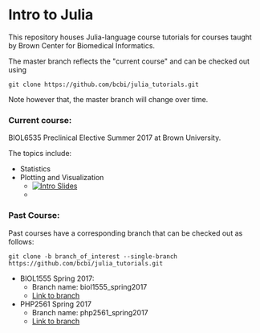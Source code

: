 # Intro to Julia

This repository houses Julia-language course tutorials for courses taught by Brown Center for Biomedical Informatics.

The master branch reflects the "current course" and can be checked out using

```
git clone https://github.com/bcbi/julia_tutorials.git
```

Note however that, the master branch will change over time.

### Current course:
BIOL6535 Preclinical Elective
Summer 2017 at Brown University.

The topics include:

* Statistics
* Plotting and Visualization
  * [![Intro Slides](https://gitpitch.com/assets/badge.svg)](https://gitpitch.com/bcbi/julia_tutorials/biol6535_summer17?grs=github&t=white&p=plotting)
  *


### Past Course:

Past courses have a corresponding branch that can be checked out as follows:

```
git clone -b branch_of_interest --single-branch https://github.com/bcbi/julia_tutorials.git
```

* BIOL1555 Spring 2017:
  * Branch name: biol1555_spring2017
  * [Link to branch](https://github.com/bcbi/julia_tutorials/tree/biol1555_spring17)
* PHP2561 Spring 2017
  * Branch name: php2561_spring2017
  * [Link to branch](https://github.com/bcbi/julia_tutorials/tree/php2561_spring17)
